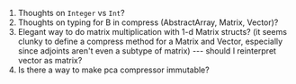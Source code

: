 1. Thoughts on `Integer` vs `Int`?
2. Thoughts on typing for B in compress (AbstractArray, Matrix, Vector)?
3. Elegant way to do matrix multiplication with 1-d Matrix structs? (it seems clunky to define a compress method for a Matrix and Vector, especially since adjoints aren't even a subtype of matrix) --- should I reinterpret vector as matrix?
4. Is there a way to make pca compressor immutable?